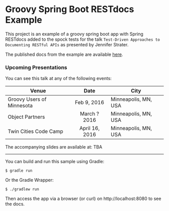 # Groovy Spring Boot RESTdocs Example

This project is an example of a groovy spring boot app with Spring RESTdocs added to the spock tests for the talk `Test-Driven Approaches to Documenting RESTful APIs` as presented by Jennifer Strater.

The published docs from the example are available [here](http://jlstrater.github.io/groovy-spring-boot-restdocs-example/).

### Upcoming Presentations

You can see this talk at any of the following events:

| Venue         | Date          | City  |
| ------------- |:-------------:|-----|
|Groovy Users of Minnesota | Feb 9, 2016 | Minneapolis, MN, USA
| Object Partners | March ? 2016 | Minneapolis, MN, USA
| Twin Cities Code Camp | April 16, 2016 | Minneapolis, MN, USA

The accompanying slides are available at: TBA

-----

You can build and run this sample using Gradle:

```
$ gradle run
```

Or the Gradle Wrapper:

```
$ ./gradlew run
```

Then access the app via a browser (or curl) on http://localhost:8080 to see the docs.
